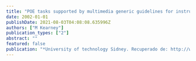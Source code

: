 ```yaml
---
title: "POE tasks supported by multimedia generic guidelines for instructors"
date: 2002-01-01
publishDate: 2021-08-03T04:08:08.635996Z
authors: ["M Kearney"]
publication_types: ["2"]
abstract: ""
featured: false
publication: "*University of technology Sidney. Recuperado de: http://www*"
---
```


